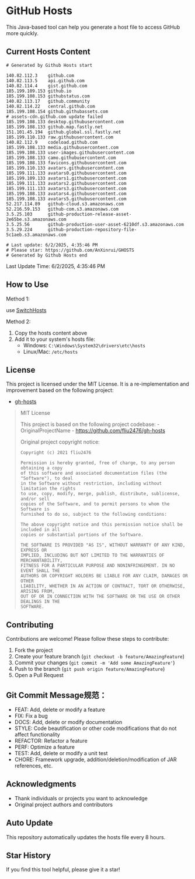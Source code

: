 # GitHub Hosts

This Java-based tool can help you generate a host file to access GitHub more quickly.

## Current Hosts Content

```hosts
# Generated by Github Hosts start  

140.82.112.3    github.com
140.82.113.5    api.github.com
140.82.114.4    gist.github.com
185.199.109.153 github.io
185.199.108.153 githubstatus.com
140.82.113.17   github.community
140.82.114.22   central.github.com
185.199.108.154 github.githubassets.com
# assets-cdn.github.com update failed
185.199.108.133 desktop.githubusercontent.com
185.199.108.133 github.map.fastly.net
151.101.45.194  github.global.ssl.fastly.net
185.199.110.133 raw.githubusercontent.com
140.82.112.9    codeload.github.com
185.199.108.133 media.githubusercontent.com
185.199.108.133 user-images.githubusercontent.com
185.199.108.133 camo.githubusercontent.com
185.199.108.133 favicons.githubusercontent.com
185.199.110.133 avatars.githubusercontent.com
185.199.111.133 avatars0.githubusercontent.com
185.199.109.133 avatars1.githubusercontent.com
185.199.111.133 avatars2.githubusercontent.com
185.199.111.133 avatars3.githubusercontent.com
185.199.108.133 avatars4.githubusercontent.com
185.199.108.133 avatars5.githubusercontent.com
52.217.114.89   github-cloud.s3.amazonaws.com
52.216.59.153   github-com.s3.amazonaws.com
3.5.25.103      github-production-release-asset-2e65be.s3.amazonaws.com
3.5.25.56       github-production-user-asset-6210df.s3.amazonaws.com
3.5.29.224      github-production-repository-file-5c1aeb.s3.amazonaws.com

# Last update: 6/2/2025, 4:35:46 PM
# Please star: https://github.com/AnXinrui/GHOSTS
# Generated by Github Hosts end
```

Last Update Time: 6/2/2025, 4:35:46 PM

## How to Use

Method 1:

use [SwitchHosts](https://github.com/oldj/SwitchHosts)

Method 2:
1. Copy the hosts content above
2. Add it to your system's hosts file:
   - Windows: `C:\Windows\System32\drivers\etc\hosts`
   - Linux/Mac: `/etc/hosts`

## License
This project is licensed under the MIT License. It is a re-implementation and improvement based on the following project:
- [gh-hosts](https://github.com/fliu2476/gh-hosts)

> MIT License 
>
> This project is based on the following project codebase: -OriginalProjectName - https://github.com/fliu2476/gh-hosts
>
> Original project copyright notice:
>
> ```
> Copyright (c) 2021 fliu2476
> 
> Permission is hereby granted, free of charge, to any person obtaining a copy
> of this software and associated documentation files (the "Software"), to deal
> in the Software without restriction, including without limitation the rights
> to use, copy, modify, merge, publish, distribute, sublicense, and/or sell
> copies of the Software, and to permit persons to whom the Software is
> furnished to do so, subject to the following conditions:
> 
> The above copyright notice and this permission notice shall be included in all
> copies or substantial portions of the Software.
> 
> THE SOFTWARE IS PROVIDED "AS IS", WITHOUT WARRANTY OF ANY KIND, EXPRESS OR
> IMPLIED, INCLUDING BUT NOT LIMITED TO THE WARRANTIES OF MERCHANTABILITY,
> FITNESS FOR A PARTICULAR PURPOSE AND NONINFRINGEMENT. IN NO EVENT SHALL THE
> AUTHORS OR COPYRIGHT HOLDERS BE LIABLE FOR ANY CLAIM, DAMAGES OR OTHER
> LIABILITY, WHETHER IN AN ACTION OF CONTRACT, TORT OR OTHERWISE, ARISING FROM,
> OUT OF OR IN CONNECTION WITH THE SOFTWARE OR THE USE OR OTHER DEALINGS IN THE
> SOFTWARE.
> ```

## Contributing

Contributions are welcome! Please follow these steps to contribute:

1. Fork the project
2. Create your feature branch (`git checkout -b feature/AmazingFeature`)
3. Commit your changes (`git commit -m 'Add some AmazingFeature'`)
4. Push to the branch (`git push origin feature/AmazingFeature`)
5. Open a Pull Request

## Git Commit Message规范：

- FEAT: Add, delete or modify a feature
- FIX: Fix a bug
- DOCS: Add, delete or modify documentation
- STYLE: Code beautification or other code modifications that do not affect functionality
- REFACTOR: Refactor a feature
- PERF: Optimize a feature
- TEST: Add, delete or modify a unit test
- CHORE: Framework upgrade, addition/deletion/modification of JAR references, etc.

## Acknowledgments

- Thank individuals or projects you want to acknowledge
- Original project authors and contributors

## Auto Update

This repository automatically updates the hosts file every 8 hours.

## Star History

If you find this tool helpful, please give it a star!

